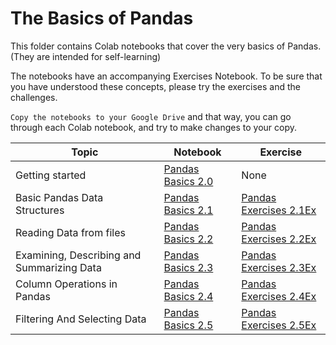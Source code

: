 
# The Basics of Pandas

This folder contains Colab notebooks that cover the very basics of Pandas. (They are intended for self-learning)

The notebooks have an accompanying Exercises Notebook. To be sure that you have understood these concepts, 
please try the exercises and the challenges.

`Copy the notebooks to your Google Drive` and that way, you can go through each Colab notebook, and try to make changes to your copy.



| Topic  	                | Notebook  	| Exercise  	|
|---	                    |---	|---	|
| Getting started  	        | [Pandas Basics 2.0](Pandas_Basics_2_0_Getting_Started.ipynb)  	|   None                    	|
| Basic Pandas Data Structures  	| [Pandas Basics 2.1](Pandas_Basics_2_1_Data_Structures.ipynb)  	| [Pandas Exercises 2.1Ex](Pandas_Exercise_2_1_Exer_Series_and_DataFrames.ipynb)|
| Reading Data from files        	| [Pandas Basics 2.2](Pandas_Basics_2_2_Reading_Files.ipynb)  	| [Pandas Exercises 2.2Ex](Pandas_Exercise_2_2_Exer_Reading_Files.ipynb)|
| Examining, Describing and Summarizing Data  	| [Pandas Basics 2.3](Pandas_Basics_2_3_Exploring_Data.ipynb)  	| [Pandas Exercises 2.3Ex](Pandas_Exercise_2_3_Exer_Quick_Exploration_NBA_Games.ipynb)|
| Column Operations in Pandas  	        | [Pandas Basics 2.4](Pandas_Basics_2_4_Column_Operations.ipynb)  	| [Pandas Exercises 2.4Ex](Pandas_Exercise_2_4_Exer_Column_Operations.ipynb)|
| Filtering And Selecting Data  	| [Pandas Basics 2.5](Pandas_Basics_2_5_Filtering_Data.ipynb)  	| [Pandas Exercises 2.5Ex](Pandas_Exercise_2_5_Exer_Filtering_Data.ipynb)|


<!-- | Sorting Values      	| [Pandas Basics 2.6]()  	| [Pandas Exercises 2.6Ex]() |
| Writing Data to Files     	| [Pandas Basics 2.7]()  	| [Pandas Exercises 2.7 Ex]()  	|
| Intermediate Topics | |
| Time Series Data in Pandas     	| [Pandas Basics 2.8]()  	| [Pandas Exercises 2.8 Ex]()  	|
| Merging Multiple data frames     	| [Pandas Basics 2.9]()  	| [Pandas Exercises 2.9 Ex]()  	|
| GroupBy()     	| [Pandas Basics 2.10](Pandas_Intermediate_2_10_GroupBy.ipynb)  	| [Pandas Exercises 2.10 Ex]()  	| -->


